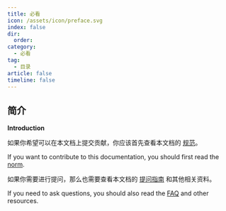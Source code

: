 ```yaml
---
title: 必看
icon: /assets/icon/preface.svg
index: false
dir:
  order: 
category:
  - 必看
tag:
  - 目录
article: false
timeline: false
---
```


## 简介

**Introduction**

如果你希望可以在本文档上提交贡献，你应该首先查看本文档的 [规范](norm.md)。

If you want to contribute to this documentation, you should first read the [norm](norm.md).

如果你需要进行提问，那么也需要查看本文档的 [提问指南](faq.md) 和其他相关资料。

If you need to ask questions, you should also read the [FAQ](faq.md) and other resources.